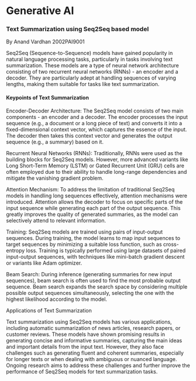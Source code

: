 # Generative AI
### Text Summarization using Seq2Seq based model 
By Anand Vardhan 2002PAI9001

Seq2Seq (Sequence-to-Sequence) models have gained popularity in natural language processing tasks, particularly in tasks involving text summarization. These models are a type of neural network architecture consisting of two recurrent neural networks (RNNs) - an encoder and a decoder. They are particularly adept at handling sequences of varying lengths, making them suitable for tasks like text summarization.

#### Keypoints of Text Summarization

Encoder-Decoder Architecture: The Seq2Seq model consists of two main components - an encoder and a decoder. The encoder processes the input sequence (e.g., a document or a long piece of text) and converts it into a fixed-dimensional context vector, which captures the essence of the input. The decoder then takes this context vector and generates the output sequence (e.g., a summary) based on it.

Recurrent Neural Networks (RNNs): Traditionally, RNNs were used as the building blocks for Seq2Seq models. However, more advanced variants like Long Short-Term Memory (LSTM) or Gated Recurrent Unit (GRU) cells are often employed due to their ability to handle long-range dependencies and mitigate the vanishing gradient problem.

Attention Mechanism: To address the limitation of traditional Seq2Seq models in handling long sequences effectively, attention mechanisms were introduced. Attention allows the decoder to focus on specific parts of the input sequence while generating each part of the output sequence. This greatly improves the quality of generated summaries, as the model can selectively attend to relevant information.

Training: Seq2Seq models are trained using pairs of input-output sequences. During training, the model learns to map input sequences to target sequences by minimizing a suitable loss function, such as cross-entropy loss. Training is typically performed using large datasets of paired input-output sequences, with techniques like mini-batch gradient descent or variants like Adam optimizer.

Beam Search: During inference (generating summaries for new input sequences), beam search is often used to find the most probable output sequence. Beam search expands the search space by considering multiple possible output sequences simultaneously, selecting the one with the highest likelihood according to the model.

Applications of Text Summarization

Text summarization using Seq2Seq models has various applications, including automatic summarization of news articles, research papers, or customer reviews. These models have shown promising results in generating concise and informative summaries, capturing the main ideas and important details from the input text. However, they also face challenges such as generating fluent and coherent summaries, especially for longer texts or when dealing with ambiguous or nuanced language. Ongoing research aims to address these challenges and further improve the performance of Seq2Seq models for text summarization tasks.
